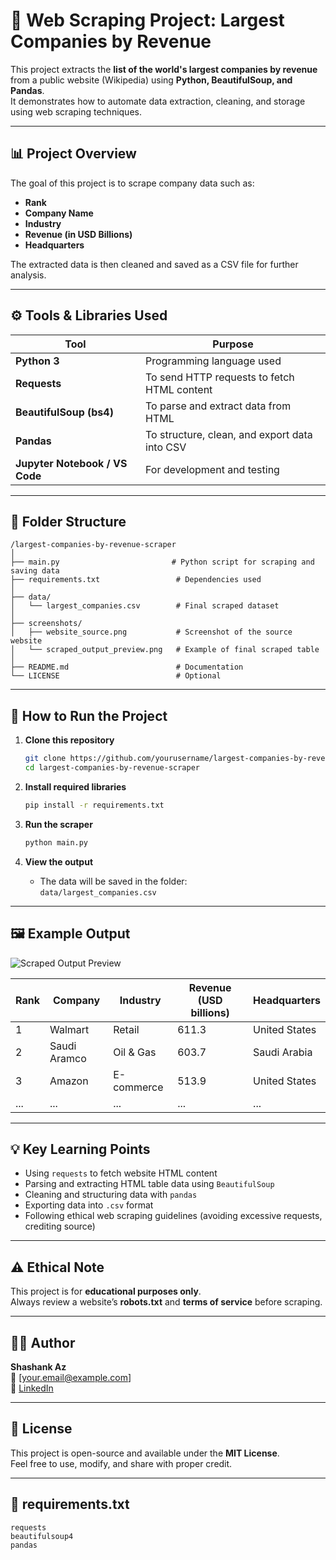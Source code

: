 # 🏢 Web Scraping Project: Largest Companies by Revenue

This project extracts the **list of the world's largest companies by revenue** from a public website (Wikipedia) using **Python, BeautifulSoup, and Pandas**.  
It demonstrates how to automate data extraction, cleaning, and storage using web scraping techniques.

---

## 📊 Project Overview

The goal of this project is to scrape company data such as:
- **Rank**
- **Company Name**
- **Industry**
- **Revenue (in USD Billions)**
- **Headquarters**

The extracted data is then cleaned and saved as a CSV file for further analysis.

---

## ⚙️ Tools & Libraries Used

| Tool | Purpose |
|------|----------|
| **Python 3** | Programming language used |
| **Requests** | To send HTTP requests to fetch HTML content |
| **BeautifulSoup (bs4)** | To parse and extract data from HTML |
| **Pandas** | To structure, clean, and export data into CSV |
| **Jupyter Notebook / VS Code** | For development and testing |

---

## 📂 Folder Structure

```
/largest-companies-by-revenue-scraper
│
├── main.py                         # Python script for scraping and saving data
├── requirements.txt                 # Dependencies used
│
├── data/
│   └── largest_companies.csv        # Final scraped dataset
│
├── screenshots/
│   ├── website_source.png           # Screenshot of the source website
│   └── scraped_output_preview.png   # Example of final scraped table
│
├── README.md                        # Documentation
└── LICENSE                          # Optional
```

---

## 🚀 How to Run the Project

1. **Clone this repository**
   ```bash
   git clone https://github.com/yourusername/largest-companies-by-revenue-scraper.git
   cd largest-companies-by-revenue-scraper
   ```

2. **Install required libraries**
   ```bash
   pip install -r requirements.txt
   ```

3. **Run the scraper**
   ```bash
   python main.py
   ```

4. **View the output**
   - The data will be saved in the folder:  
     `data/largest_companies.csv`

---

## 🖼️ Example Output

![Scraped Output Preview](screenshots/scraped_output_preview.png)

| Rank | Company | Industry | Revenue (USD billions) | Headquarters |
|------|----------|-----------|------------------------|---------------|
| 1 | Walmart | Retail | 611.3 | United States |
| 2 | Saudi Aramco | Oil & Gas | 603.7 | Saudi Arabia |
| 3 | Amazon | E-commerce | 513.9 | United States |
| ... | ... | ... | ... | ... |

---

## 💡 Key Learning Points

- Using `requests` to fetch website HTML content  
- Parsing and extracting HTML table data using `BeautifulSoup`  
- Cleaning and structuring data with `pandas`  
- Exporting data into `.csv` format  
- Following ethical web scraping guidelines (avoiding excessive requests, crediting source)

---

## ⚠️ Ethical Note

This project is for **educational purposes only**.  
Always review a website’s **robots.txt** and **terms of service** before scraping.

---

## 🧑‍💻 Author

**Shashank Az**  
📧 [your.email@example.com]  
🔗 [LinkedIn](https://linkedin.com/in/yourprofile)

---

## 📜 License

This project is open-source and available under the **MIT License**.  
Feel free to use, modify, and share with proper credit.

---

## 🧰 requirements.txt

```text
requests
beautifulsoup4
pandas
```
